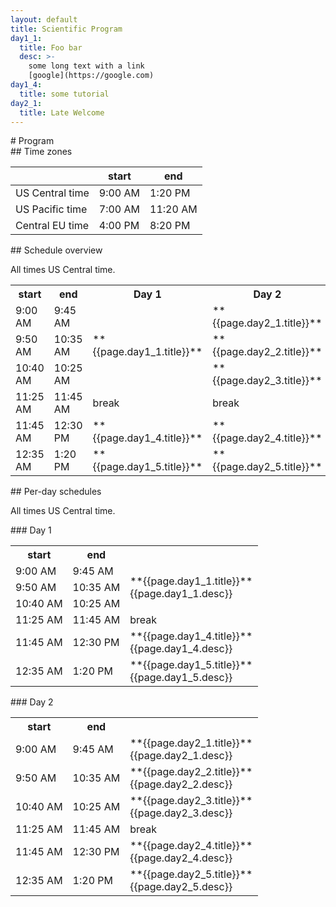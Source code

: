 ```yaml
---
layout: default
title: Scientific Program
day1_1:
  title: Foo bar
  desc: >-
    some long text with a link
    [google](https://google.com)
day1_4:
  title: some tutorial
day2_1:
  title: Late Welcome
---
```


<div class="container-fluid" markdown="1">
# Program
</div>

<div class="col-xs-6" markdown="1">
## Time zones

<div class="tzinfo" markdown="1">

|                 |  start  |  end     |
|-----------------|---------|----------|
| US Central time | 9:00 AM |  1:20 PM |
| US Pacific time | 7:00 AM | 11:20 AM |
| Central EU time | 4:00 PM |  8:20 PM |

</div>
</div>

<div class="col-xs-12" markdown="1">
## Schedule overview

All times US Central time.

<table class="schedule">
<tr><th> start </th><th> end </th>
<th> Day 1 </th>
<th> Day 2 </th>
<th> Day 3 </th>
<th> Day 4 </th>
<th> Day 5 </th>
</tr>
<tr><td>9:00 AM</td><td>9:45 AM</td>
  <td markdown="span" rowspan=3>**{{page.day1_1.title}}**</td>
  <td markdown="span">**{{page.day2_1.title}}**</td>
  <td markdown="span">**{{page.day3_1.title}}**</td>
  <td markdown="span">**{{page.day4_1.title}}**</td>
  <td markdown="span">**{{page.day5_1.title}}**</td>
</tr>
<tr><td>9:50 AM</td><td>10:35 AM</td>
  <!--<td markdown="span">**{{page.day1_2.title}}**</td>-->
  <td markdown="span">**{{page.day2_2.title}}**</td>
  <td markdown="span">**{{page.day3_2.title}}**</td>
  <td markdown="span">**{{page.day4_2.title}}**</td>
  <td markdown="span">**{{page.day5_2.title}}**</td>
</tr>
<tr><td>10:40 AM</td><td>10:25 AM</td>
  <!--<td markdown="span">**{{page.day1_3.title}}**</td>-->
  <td markdown="span">**{{page.day2_3.title}}**</td>
  <td markdown="span">**{{page.day3_3.title}}**</td>
  <td markdown="span">**{{page.day4_3.title}}**</td>
  <td markdown="span">**{{page.day5_3.title}}**</td>
</tr>
<tr><td>11:25 AM</td><td>11:45 AM</td>
  <td>break</td>
  <td>break</td>
  <td>break</td>
  <td>break</td>
  <td>break</td>
</tr>
<tr><td>11:45 AM</td><td>12:30 PM</td>
  <td markdown="span">**{{page.day1_4.title}}**</td>
  <td markdown="span">**{{page.day2_4.title}}**</td>
  <td markdown="span">**{{page.day3_4.title}}**</td>
  <td markdown="span">**{{page.day4_4.title}}**</td>
  <td markdown="span">**{{page.day5_4.title}}**</td>
</tr>
<tr><td>12:35 AM</td><td>1:20 PM</td>
  <td markdown="span">**{{page.day1_5.title}}**</td>
  <td markdown="span">**{{page.day2_5.title}}**</td>
  <td markdown="span">**{{page.day3_5.title}}**</td>
  <td markdown="span">**{{page.day4_5.title}}**</td>
  <td markdown="span">**{{page.day5_5.title}}**</td>
</tr>
</table>
</div>

<div class="col-xs-6" markdown="1">
## Per-day schedules

All times US Central time.
</div>

<div class="col-xs-6" markdown="1">
### Day 1

<table class="day-schedule">
<tr><th> start </th><th> end </th> <th> </th>
</tr>
<tr><td>9:00 AM</td><td>9:45 AM</td>
  <td markdown="span" rowspan=3>**{{page.day1_1.title}}**<br>{{page.day1_1.desc}}</td>
</tr>
<tr><td>9:50 AM</td><td>10:35 AM</td>
  <!--<td markdown="span">**{{page.day1_2.title}}**<br>{{page.day1_2.desc}}</td>-->
</tr>
<tr><td>10:40 AM</td><td>10:25 AM</td>
  <!--<td markdown="span">**{{page.day1_3.title}}**<br>{{page.day1_3.desc}}</td>-->
</tr>
<tr><td>11:25 AM</td><td>11:45 AM</td>
  <td>break</td>
</tr>
<tr><td>11:45 AM</td><td>12:30 PM</td>
  <td markdown="span">**{{page.day1_4.title}}**<br>{{page.day1_4.desc}}</td>
</tr>
<tr><td>12:35 AM</td><td>1:20 PM</td>
  <td markdown="span">**{{page.day1_5.title}}**<br>{{page.day1_5.desc}}</td>
</tr>
</table>
</div>

<div class="col-xs-6" markdown="1">
### Day 2

<table class="day-schedule">
<tr><th> start </th><th> end </th> <th>  </th>
</tr>
<tr><td>9:00 AM</td><td>9:45 AM</td>
  <td markdown="span">**{{page.day2_1.title}}**<br>{{page.day2_1.desc}}</td>
</tr>
<tr><td>9:50 AM</td><td>10:35 AM</td>
  <td markdown="span">**{{page.day2_2.title}}**<br>{{page.day2_2.desc}}</td>
</tr>
<tr><td>10:40 AM</td><td>10:25 AM</td>
  <td markdown="span">**{{page.day2_3.title}}**<br>{{page.day2_3.desc}}</td>
</tr>
<tr><td>11:25 AM</td><td>11:45 AM</td>
  <td>break</td>
</tr>
<tr><td>11:45 AM</td><td>12:30 PM</td>
  <td markdown="span">**{{page.day2_4.title}}**<br>{{page.day2_4.desc}}</td>
</tr>
<tr><td>12:35 AM</td><td>1:20 PM</td>
  <td markdown="span">**{{page.day2_5.title}}**<br>{{page.day2_5.desc}}</td>
</tr>
</table>
</div>
